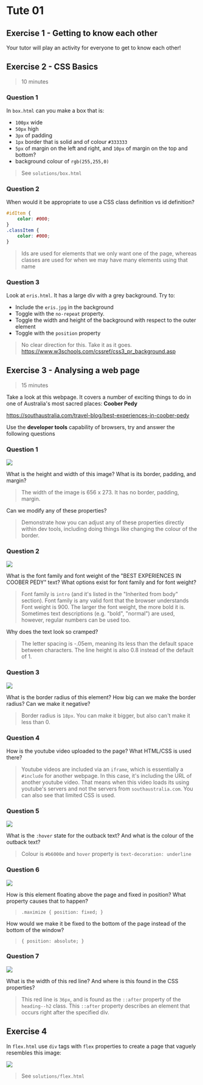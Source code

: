 # Tute 01

## Exercise 1 - Getting to know each other

Your tutor will play an activity for everyone to get to know each other!

## Exercise 2 - CSS Basics

> 10 minutes

### Question 1

In `box.html` can you make a box that is:
 * `100px` wide
 * `50px` high
 * `3px` of padding
 * `1px` border that is solid and of colour `#333333`
 * `5px` of margin on the left and right, and `10px` of margin on the top and bottom?
 * background colour of `rgb(255,255,0)`

> See `solutions/box.html`

### Question 2

When would it be appropriate to use a CSS class definition vs id definition? 
```css
#idItem {
	color: #000;
}
.classItem {
	color: #000;
}
```

> Ids are used for elements that we only want one of the page, whereas classes are used for when we may have many elements using that name

### Question 3

Look at `eris.html`. It has a large div with a grey background. Try to:
* Include the `eris.jpg` in the background
* Toggle with the `no-repeat` property.
* Toggle the width and height of the background with respect to the outer element
* Toggle with the `position` property

> No clear direction for this. Take it as it goes.
> https://www.w3schools.com/cssref/css3_pr_background.asp

## Exercise 3 - Analysing a web page

> 15 minutes 

Take a look at this webpage. It covers a number of exciting things to do in one of Australia's most sacred places: **Coober Pedy**

https://southaustralia.com/travel-blog/best-experiences-in-coober-pedy

Use the **developer tools** capability of browsers, try and answer the following questions

### Question 1

![](./images/q1.PNG)

What is the height and width of this image? What is its border, padding, and margin?

> The width of the image is 656 x 273. It has no border, padding, margin.

Can we modify any of these properties?

> Demonstrate how you can adjust any of these properties directly within dev tools, including doing things like changing the colour of the border.

### Question 2

![](./images/q2.PNG)

What is the font family and font weight of the "BEST EXPERIENCES IN COOBER PEDY" text? What options exist for font family and for font weight?

> Font family is `intro` (and it's listed in the "Inherited from body" section). Font family is any valid font that the browser understands
> Font weight is 900. The larger the font weight, the more bold it is. Sometimes text descriptions (e.g. "bold", "normal") are used, however, regular numbers can be used too.

Why does the text look so cramped?

> The letter spacing is -.05em, meaning its less than the default space between characters. The line height is also 0.8 instead of the default of 1.

### Question 3

![](./images/q3.PNG)

What is the border radius of this element? How big can we make the border radius? Can we make it negative?

> Border radius is `18px`. You can make it bigger, but also can't make it less than 0.

### Question 4

How is the youtube video uploaded to the page? What HTML/CSS is used there?

> Youtube videos are included via an `iframe`, which is essentially a `#include` for another webpage. In this case, it's including the URL of another youtube video. That means when this video loads its using youtube's servers and not the servers from `southaustralia.com`. You can also see that limited CSS is used.

### Question 5

![](./images/q5.PNG)

What is the `:hover` state for the outback text? And what is the colour of the outback text?

> Colour is `#b6000e` and `hover` property is `text-decoration: underline`

### Question 6

![](./images/q6.PNG)

How is this element floating above the page and fixed in position? What property causes that to happen?

> `.maximize { position: fixed; }`

How would we make it be fixed to the bottom of the page instead of the bottom of the window?

> `{ position: absolute; }`

### Question 7

![](./images/q6.PNG)

What is the width of this red line? And where is this found in the CSS properties?

> This red line is `36px`, and is found as the `::after` property of the `heading--h2` class. This `::after` property describes an element that occurs right after the specified div.

## Exercise 4

In `flex.html` use `div` tags with `flex` properties to create a page that vaguely resembles this image:

![](./images/ex4.PNG)

> See `solutions/flex.html`